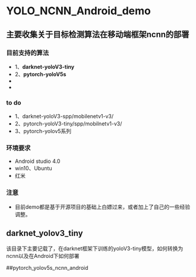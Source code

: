 # YOLO_NCNN_Android_demo
## 主要收集关于目标检测算法在移动端框架ncnn的部署
### 目前支持的算法
* 1、**darknet-yoloV3-tiny**
* 2、**pytorch-yoloV5s**
* 
* 


### to do
* 1、darknet-yoloV3-spp/mobilenetv1-v3/
* 2、pytorch-yoloV3-tiny/spp/mobilnetv1-v3/
* 3、pytorch-yolov5系列


### 环境要求
* Android studio 4.0
* win10、Ubuntu
* 红米

### **注意**
* 目前demo都是基于开源项目的基础上白嫖过来，或者加上了自己的一些经验调整。



## darknet_yolov3_tiny
该目录下主要记载了，在darknet框架下训练的yoloV3-tiny模型，如何转换为ncnn以及在Android下如何部署

##pytorch_yolov5s_ncnn_android
